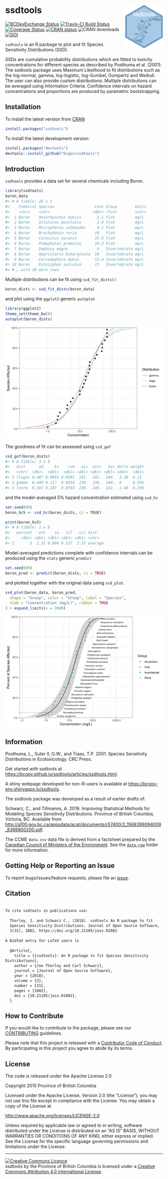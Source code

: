 
<!-- README.md is generated from README.Rmd. Please edit that file -->

# ssdtools <img src="man/figures/logo.png" align="right" />

<!-- badges: start -->

[![BCDevExchange
Status](https://assets.bcdevexchange.org/images/badges/delivery.svg)](https://github.com/BCDevExchange/docs/blob/master/discussion/projectstates.md)
[![Travis-CI Build
Status](https://travis-ci.org/bcgov/ssdtools.svg?branch=master)](https://travis-ci.org/bcgov/ssdtools)
[![Coverage
Status](https://img.shields.io/codecov/c/github/bcgov/ssdtools/master.svg)](https://codecov.io/github/bcgov/ssdtools?branch=master)
[![CRAN
status](https://www.r-pkg.org/badges/version/ssdtools)](https://cran.r-project.org/package=ssdtools)
![CRAN downloads](https://cranlogs.r-pkg.org/badges/ssdtools)
[![DOI](http://joss.theoj.org/papers/10.21105/joss.01082/status.svg)](https://doi.org/10.21105/joss.01082)
<!-- badges: end -->

`ssdtools` is an R package to plot and fit Species Sensitivity
Distributions (SSD).

SSDs are cumulative probability distributions which are fitted to
toxicity concentrations for different species as described by Posthuma
et al. (2001). The ssdtools package uses Maximum Likelihood to fit
distributions such as the log-normal, gamma, log-logistic, log-Gumbel,
Gompertz and Weibull. The user can also provide custom distributions.
Multiple distributions can be averaged using Information Criteria.
Confidence intervals on hazard concentrations and proportions are
produced by parametric bootstrapping.

## Installation

To install the latest version from
[CRAN](https://CRAN.R-project.org/package=ssdtools)

``` r
install.packages("ssdtools")
```

To install the latest development version:

``` r
install.packages("devtools")
devtools::install_github("bcgov/ssdtools")
```

## Introduction

`ssdtools` provides a data set for several chemicals including Boron.

``` r
library(ssdtools)
boron_data
#> # A tibble: 28 x 5
#>    Chemical Species                  Conc Group        Units
#>    <chr>    <chr>                   <dbl> <fct>        <chr>
#>  1 Boron    Oncorhynchus mykiss       2.1 Fish         mg/L 
#>  2 Boron    Ictalurus punctatus       2.4 Fish         mg/L 
#>  3 Boron    Micropterus salmoides     4.1 Fish         mg/L 
#>  4 Boron    Brachydanio rerio        10   Fish         mg/L 
#>  5 Boron    Carassius auratus        15.6 Fish         mg/L 
#>  6 Boron    Pimephales promelas      18.3 Fish         mg/L 
#>  7 Boron    Daphnia magna             6   Invertebrate mg/L 
#>  8 Boron    Opercularia bimarginata  10   Invertebrate mg/L 
#>  9 Boron    Ceriodaphnia dubia       13.4 Invertebrate mg/L 
#> 10 Boron    Entosiphon sulcatum      15   Invertebrate mg/L 
#> # … with 18 more rows
```

Multiple distributions can be fit using `ssd_fit_dists()`

``` r
boron_dists <- ssd_fit_dists(boron_data)
```

and plot using the `ggplot2` generic `autoplot`

``` r
library(ggplot2)
theme_set(theme_bw())
autoplot(boron_dists)
```

![](man/figures/README-unnamed-chunk-5-1.png)<!-- -->

The goodness of fit can be assessed using `ssd_gof`

``` r
ssd_gof(boron_dists)
#> # A tibble: 3 x 9
#>   dist      ad     ks    cvm   aic  aicc   bic delta weight
#>   <chr>  <dbl>  <dbl>  <dbl> <dbl> <dbl> <dbl> <dbl>  <dbl>
#> 1 llogis 0.487 0.0993 0.0595  241.  241.  244.  3.38  0.11 
#> 2 gamma  0.440 0.117  0.0554  238.  238.  240.  0     0.595
#> 3 lnorm  0.507 0.107  0.0703  239.  240.  242.  1.40  0.296
```

and the model-averaged 5% hazard concentration estimated using `ssd_hc`

``` r
set.seed(99)
boron_hc5 <- ssd_hc(boron_dists, ci = TRUE)
```

``` r
print(boron_hc5)
#> # A tibble: 1 x 6
#>   percent   est    se   lcl   ucl dist   
#>     <dbl> <dbl> <dbl> <dbl> <dbl> <chr>  
#> 1       5  1.31 0.808 0.527  3.57 average
```

Model-averaged predictions complete with confidence intervals can be
produced using the `stats` generic `predict`

``` r
set.seed(99)
boron_pred <- predict(boron_dists, ci = TRUE)
```

and plotted together with the original data using `ssd_plot`.

``` r
ssd_plot(boron_data, boron_pred,
  shape = "Group", color = "Group", label = "Species",
  xlab = "Concentration (mg/L)", ribbon = TRUE
) + expand_limits(x = 3000)
```

![](man/figures/README-unnamed-chunk-10-1.png)<!-- -->

## Information

Posthuma, L., Suter II, G.W., and Traas, T.P. 2001. Species Sensitivity
Distributions in Ecotoxicology. CRC Press.

Get started with ssdtools at
<https://bcgov.github.io/ssdtools/articles/ssdtools.html>.

A shiny webpage developed for non-R-users is available at
<https://bcgov-env.shinyapps.io/ssdtools>.

The ssdtools package was developed as a result of earlier drafts of:

Schwarz, C., and Tillmanns, A. 2019. Improving Statistical Methods for
Modeling Species Sensitivity Distributions. Province of British
Columbia, Victoria, BC. Available from
<http://a100.gov.bc.ca/appsdata/acat/documents/r57400/2_1568399094009_8398900200.pdf>.

The CCME `data.csv` data file is derived from a factsheet prepared by
the [Canadian Council of Ministers of the
Environment](http://ceqg-rcqe.ccme.ca/en/index.html). See the
[`data-raw`](https://github.com/bcgov/ssdtools/tree/master/data-raw)
folder for more information.

## Getting Help or Reporting an Issue

To report bugs/issues/feature requests, please file an
[issue](https://github.com/bcgov/ssdtools/issues/).

## Citation

``` 

To cite ssdtools in publications use:

  Thorley, J. and Schwarz C., (2018). ssdtools An R package to fit
  Species Sensitivity Distributions. Journal of Open Source Software,
  3(31), 1082. https://doi.org/10.21105/joss.01082

A BibTeX entry for LaTeX users is

  @Article{,
    title = {{ssdtools}: An R package to fit Species Sensitivity Distributions},
    author = {Joe Thorley and Carl Schwarz},
    journal = {Journal of Open Source Software},
    year = {2018},
    volume = {3},
    number = {31},
    pages = {1082},
    doi = {10.21105/joss.01082},
  }
```

## How to Contribute

If you would like to contribute to the package, please see our
[CONTRIBUTING](https://github.com/bcgov/ssdtools/blob/master/CONTRIBUTING.md)
guidelines.

Please note that this project is released with a [Contributor Code of
Conduct](https://github.com/bcgov/ssdtools/blob/master/CODE_OF_CONDUCT.md).
By participating in this project you agree to abide by its terms.

## License

The code is released under the Apache License 2.0

Copyright 2015 Province of British Columbia

Licensed under the Apache License, Version 2.0 (the “License”); you may
not use this file except in compliance with the License. You may obtain
a copy of the License at

<http://www.apache.org/licenses/LICENSE-2.0>

Unless required by applicable law or agreed to in writing, software
distributed under the License is distributed on an “AS IS” BASIS,
WITHOUT WARRANTIES OR CONDITIONS OF ANY KIND, either express or implied.
See the License for the specific language governing permissions and
limitations under the License.

-----

<a rel="license" href="http://creativecommons.org/licenses/by/4.0/"><img alt="Creative Commons Licence"
style="border-width:0" src="https://i.creativecommons.org/l/by/4.0/80x15.png" /></a><br /><span xmlns:dct="http://purl.org/dc/terms/" property="dct:title">ssdtools</span>
by
<span xmlns:cc="http://creativecommons.org/ns#" property="cc:attributionName">the
Province of British Columbia </span> is licensed under a
<a rel="license" href="https://creativecommons.org/licenses/by/4.0/">
Creative Commons Attribution 4.0 International License</a>.
